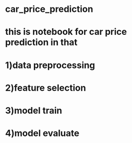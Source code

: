 # car_price_prediction


# this is notebook for car price prediction in that

# 1)data preprocessing
# 2)feature selection
# 3)model train
# 4)model evaluate
